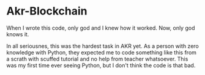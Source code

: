 # Akr-Blockchain
When I wrote this code, only god and I knew how it worked.
Now, only god knows it.    

In all seriousnes, this was the hardest task in AKR yet. As a person with zero knowledge with Python, they expected me to code something like this from a scrath with scuffed tutorial and no help from teacher whatsoever. This was my first time ever seeing Python, but I don't think the code is that bad. 
